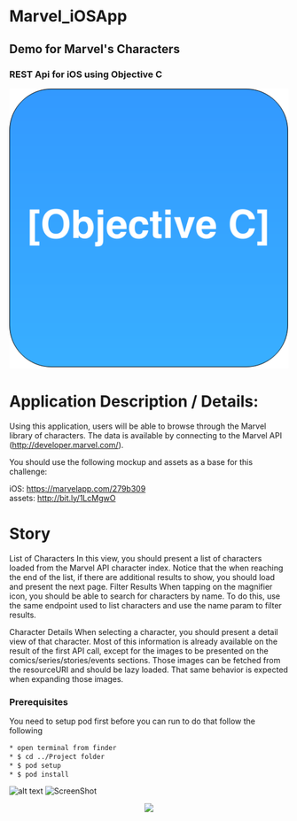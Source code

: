 # Marvel_iOSApp
## Demo for Marvel's Characters ##
### REST Api for iOS using Objective C ###

![Alt text](https://github.com/amrangry/Marvel_iOSApp/blob/master/Objective-c-logo.png?raw=true "Objective C")


# Application Description / Details:

Using this application, users will be able to browse through the Marvel
library of characters. 
The data is available by connecting to the Marvel API
(http://developer.marvel.com/).


You should use the following mockup and assets as a base for this challenge:

iOS:
https://marvelapp.com/279b309  
assets: http://bit.ly/1LcMgwO


# Story
List of Characters
In this view, you should present a list of characters loaded from the Marvel
API character index. Notice that the when reaching the end of the list, if there
are additional results to show, you should load and present the next page.
Filter Results
When tapping on the magnifier icon, you should be able to search for
characters by name. To do this, use the same endpoint used to list characters
and use the name param to filter results.

Character Details
When selecting a character, you should present a detail view of that
character. Most of this information is already available on the result of the
first API call, except for the images to be presented on the
comics/series/stories/events sections. Those images can be fetched from the
resourceURI and should be lazy loaded. That same behavior is expected
when expanding those images.

### Prerequisites
You need to setup pod first before you can run to do that follow the following 

```
* open terminal from finder
* $ cd ../Project folder 
* $ pod setup
* $ pod install

```

![alt text](https://ibb.co/bCPB4k)
![ScreenShot](https://ibb.co/bCPB4k)
<p align="center">
<img style="-webkit-user-select: none;" src="https://ibb.co/bCPB4k">
</p>


